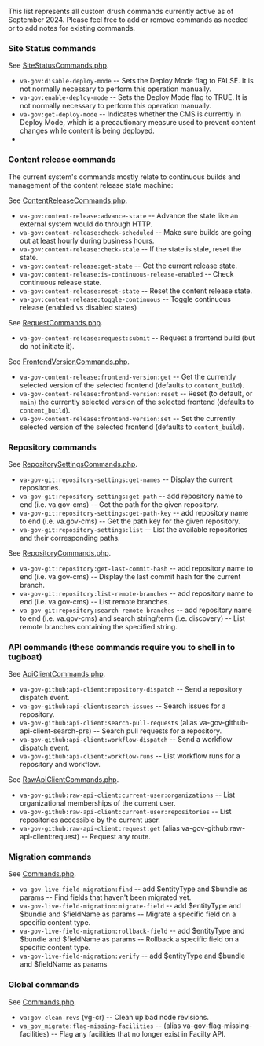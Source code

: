 This list represents all custom drush commands currently active as of September 2024. Please feel free to add or remove commands as needed or to add notes for existing commands.

### Site Status commands

See [SiteStatusCommands.php](../docroot/modules/custom/va_gov_build_trigger/src/Commands/SiteStatusCommands.php).

- `va-gov:disable-deploy-mode` -- Sets the Deploy Mode flag to FALSE. It is not normally necessary to perform this operation manually.
- `va-gov:enable-deploy-mode` -- Sets the Deploy Mode flag to TRUE. It is not normally necessary to perform this operation manually.
- `va-gov:get-deploy-mode` -- Indicates whether the CMS is currently in Deploy Mode, which is a precautionary measure used to prevent content changes while content is being deployed.
- 

### Content release commands

The current system's commands mostly relate to continuous builds and management of the content release state machine:

See [ContentReleaseCommands.php](../docroot/modules/custom/va_gov_build_trigger/src/Commands/ContentReleaseCommands.php).

- `va-gov:content-release:advance-state` -- Advance the state like an external system would do through HTTP.
- `va-gov:content-release:check-scheduled` -- Make sure builds are going out at least hourly during business hours.
- `va-gov:content-release:check-stale` -- If the state is stale, reset the state.
- `va-gov:content-release:get-state` -- Get the current release state.
- `va-gov:content-release:is-continuous-release-enabled` -- Check continuous release state.
- `va-gov:content-release:reset-state` -- Reset the content release state.
- `va-gov:content-release:toggle-continuous` -- Toggle continuous release (enabled vs disabled states)

See [RequestCommands.php](../docroot/modules/custom/va_gov_content_release/src/Commands/RequestCommands.php).

- `va-gov-content-release:request:submit` -- Request a frontend build (but do not initiate it).

See [FrontendVersionCommands.php](../docroot/modules/custom/va_gov_content_release/src/Commands/FrontendVersionCommands.php).

- `va-gov-content-release:frontend-version:get` -- Get the currently selected version of the selected frontend (defaults to `content_build`).
- `va-gov-content-release:frontend-version:reset` -- Reset (to default, or `main`) the currently selected version of the selected frontend (defaults to `content_build`).
- `va-gov-content-release:frontend-version:set` -- Set the currently selected version of the selected frontend (defaults to `content_build`).


### Repository commands

See [RepositorySettingsCommands.php](docroot/modules/custom/va_gov_git/src/Commands/RepositorySettingsCommands.php).
- `va-gov-git:repository-settings:get-names` -- Display the current repositories.
- `va-gov-git:repository-settings:get-path` -- add repository name to end (i.e. va.gov-cms) -- Get the path for the given repository.
- `va-gov-git:repository-settings:get-path-key` -- add repository name to end (i.e. va.gov-cms) -- Get the path key for the given repository.
- `va-gov-git:repository-settings:list` -- List the available repositories and their corresponding paths.

See [RepositoryCommands.php](docroot/modules/custom/va_gov_git/src/Commands/RepositoryCommands.php).
- `va-gov-git:repository:get-last-commit-hash` -- add repository name to end (i.e. va.gov-cms) -- Display the last commit hash for the current branch.
- `va-gov-git:repository:list-remote-branches` -- add repository name to end (i.e. va.gov-cms) -- List remote branches.
- `va-gov-git:repository:search-remote-branches` -- add repository name to end (i.e. va.gov-cms) and search string/term (i.e. discovery) -- List remote branches containing the specified string.


### API commands (these commands require you to shell in to tugboat)

See [ApiClientCommands.php](docroot/modules/custom/va_gov_github/src/Commands/ApiClientCommands.php).
- `va-gov-github:api-client:repository-dispatch` -- Send a repository dispatch event.
- `va-gov-github:api-client:search-issues` -- Search issues for a repository.
- `va-gov-github:api-client:search-pull-requests` (alias va-gov-github-api-client-search-prs) -- Search pull requests for a repository.
- `va-gov-github:api-client:workflow-dispatch` -- Send a workflow dispatch event.
- `va-gov-github:api-client:workflow-runs` -- List workflow runs for a repository and workflow.

See [RawApiClientCommands.php](docroot/modules/custom/va_gov_github/src/Commands/RawApiClientCommands.php).
- `va-gov-github:raw-api-client:current-user:organizations` -- List organizational memberships of the current user.
- `va-gov-github:raw-api-client:current-user:repositories` -- List repositories accessible by the current user.
- `va-gov-github:raw-api-client:request:get` (alias va-gov-github:raw-api-client:request) -- Request any route.


### Migration commands

See [Commands.php](docroot/modules/custom/va_gov_live_field_migration/src/Commands/Commands.php).
- `va-gov-live-field-migration:find` -- add $entityType and $bundle as params -- Find fields that haven't been migrated yet.
- `va-gov-live-field-migration:migrate-field` -- add $entityType and $bundle and $fieldName as params -- Migrate a specific field on a specific content type.
- `va-gov-live-field-migration:rollback-field` -- add $entityType and $bundle and $fieldName as params -- Rollback a specific field on a specific content type.
- `va-gov-live-field-migration:verify` -- add $entityType and $bundle and $fieldName as params


### Global commands

See [Commands.php](docroot/modules/custom/va_gov_live_field_migration/src/Commands/Commands.php).
- `va:gov-clean-revs` (vg-cr) -- Clean up bad node revisions.
- `va_gov_migrate:flag-missing-facilities` -- (alias va-gov-flag-missing-facilities) -- Flag any facilities that no longer exist in Facilty API.
